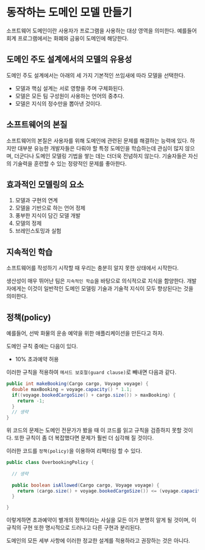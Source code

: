 # 동작하는 도메인 모델 만들기

소프트웨어 도메인이란 사용자가 프로그램을 사용하는 대상 영역을 의미한다. 예를들어 회계 프로그램에서는 화폐와 금융이 도메인에 해당한다.

## 도메인 주도 설계에서의 모델의 유용성

도메인 주도 설계에서는 아래의 세 가지 기본적인 쓰임새에 따라 모델을 선택한다. 

- 모델과 핵심 설계는 서로 영향을 주며 구체화된다.
- 모델은 모든 팀 구성원이 사용하는 언어의 중추다.
- 모델은 지식의 정수만을 뽑아낸 것이다.

## 소프트웨어의 본질

소프트웨어의 본질은 사용자를 위해 도메인에 관련된 문제를 해결하는 능력에 있다. 하지만 대부분 유능한 개발자들은 다뤄야 할 특정 도메인을 학습하는데 관심이 많지 않으며, 더군다나 도메인 모델링
기법을 쌓는 데는 더더욱 전념하지 않는다. 기술자들은 자신의 기술력을 훈련할 수 있는 정량적인 문제를 좋아한다.

## 효과적인 모델링의 요소

1. 모델과 구현의 연계
2. 모델을 기반으로 하는 언어 정제
3. 풍부한 지식이 담긴 모델 개발
4. 모델의 정제
5. 브레인스토밍과 실험

## 지속적인 학습

소프트웨어를 작성하기 시작할 때 우리는 충분히 알지 못한 상태에서 시작한다. 

생산성이 매우 뛰어난 팀은 `지속적인 학습`을 바탕으로 의식적으로 지식을 함양한다. 개발자에게는 이것이 일반적인 도메인 모델링 기술과 기술적 지식이 모두 향상된다는 것을 의미한다.

## 정책(policy)

예를들어, 선박 화물의 운송 예약을 위한 애플리케이션을 만든다고 하자. 

도메인 규칙 중에는 다음이 있다.

- 10% 초과예약 허용

이러한 규칙을 적용하여 `메서드 보호절(guard clause)`로 빼내면 다음과 같다.

```java
public int makeBooking(Cargo cargo, Voyage voyage) {
  double maxBooking = voyage.capacity() * 1.1;
  if((voyage.bookedCargoSize() + cargo.size()) > maxBooking) {
    return -1;
  }
  // 생략
}
```

위 코드의 문제는 도메인 전문가가 봤을 때 이 코드를 읽고 규칙을 검증하지 못할 것이다. 또한 규칙이 좀 더 복잡했다면 문제가 훨씬 더 심각해 질 것이다.

이러한 코드를 `정책(policy)`을 이용하여 리팩터링 할 수 있다.

```java
public class OverbookingPolicy {
  
  // 생략
  
  public boolean isAllowed(Cargo cargo, Voyage voyage) {
    return (cargo.size() + voyage.bookedCargoSize()) <= (voyage.capacity() * 1.1);
  }

}
```

이렇게하면 초과예약이 별개의 정책이라는 사실을 모든 이가 분명히 알게 될 것이며, 이 규칙의 구현 또한 명시적으로 드러나고 다른 구현과 분리된다.

도메인의 모든 세부 사항에 이러한 정교한 설계를 적용하라고 권장하는 것은 아니다. 
